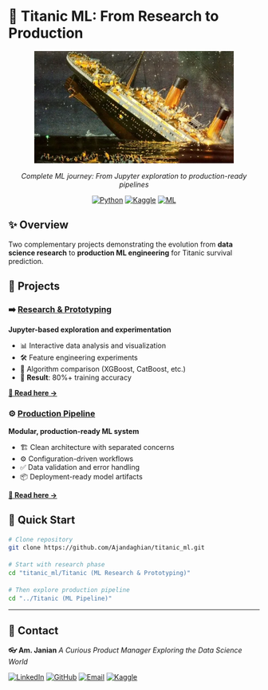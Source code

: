 # 🚢 Titanic ML: From Research to Production

<div align="center">
<img src="https://raw.githubusercontent.com/Ajandaghian/DataPractice/506e78f670e3ae34d5c888b97bfa210e986311e2/Titanic%20(ML%20Research%20%26%20Prototyping)%20%7C%20Kaggle%20/.static/titanic.png" alt="Titanic" width="400"/>

*Complete ML journey: From Jupyter exploration to production-ready pipelines*

[![Python](https://img.shields.io/badge/Python-3.12+-blue.svg)](https://python.org) [![Kaggle](https://img.shields.io/badge/Kaggle-Titanic-20BEFF.svg)](https://kaggle.com) [![ML](https://img.shields.io/badge/ML-Pipeline-green.svg)](https://scikit-learn.org)

</div>

## ✨ Overview

Two complementary projects demonstrating the evolution from **data science research** to **production ML engineering** for Titanic survival prediction.

## 📂 Projects

### ➡️ [Research & Prototyping](./Titanic%20(ML%20Research%20%26%20Prototyping)/)
**Jupyter-based exploration and experimentation**
- 📊 Interactive data analysis and visualization
- 🛠️ Feature engineering experiments
- 🤖 Algorithm comparison (XGBoost, CatBoost, etc.)
- 🎯 **Result**: 80%+ training accuracy

**[📖 Read here →](./Titanic%20(ML%20Research%20%26%20Prototyping)/README.md)**

### ⚙️ [Production Pipeline](./Titanic%20(ML%20Pipeline)/)
**Modular, production-ready ML system**
- 🏗️ Clean architecture with separated concerns
- ⚙️ Configuration-driven workflows
- ✅ Data validation and error handling
- 📦 Deployment-ready model artifacts

**[📖 Read here →](./Titanic%20(ML%20Pipeline)/README.md)**

## 🚀 Quick Start

```bash
# Clone repository
git clone https://github.com/Ajandaghian/titanic_ml.git

# Start with research phase
cd "titanic_ml/Titanic (ML Research & Prototyping)"

# Then explore production pipeline
cd "../Titanic (ML Pipeline)"
```

---
## 📧 Contact

**👓 Am. Janian**
*A Curious Product Manager Exploring the Data Science World*

[![LinkedIn](https://img.shields.io/badge/LinkedIn-0077B5?style=for-the-badge&logo=linkedin&logoColor=white)](https://www.linkedin.com/in/amirh-jandaghian/) [![GitHub](https://img.shields.io/badge/GitHub-100000?style=for-the-badge&logo=github&logoColor=white)](https://github.com/Ajandaghian) [![Email](https://img.shields.io/badge/Email-D14836?style=for-the-badge&logo=gmail&logoColor=white)](mailto:amirh.jandaghian@gmail.com) [![Kaggle](https://img.shields.io/badge/Kaggle-20BEFF?style=for-the-badge&logo=kaggle&logoColor=white)](https://www.kaggle.com/amirhjandaghian)
